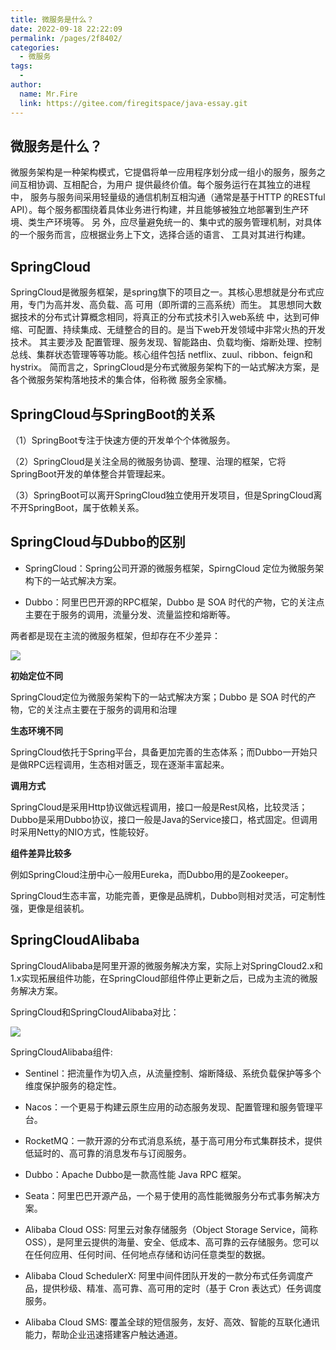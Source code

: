 ```yaml
---
title: 微服务是什么？
date: 2022-09-18 22:22:09
permalink: /pages/2f8402/
categories:
  - 微服务
tags:
  - 
author: 
  name: Mr.Fire
  link: https://gitee.com/firegitspace/java-essay.git
---
```


## 微服务是什么？
微服务架构是一种架构模式，它提倡将单一应用程序划分成一组小的服务，服务之间互相协调、互相配合，为用户 提供最终价值。每个服务运行在其独立的进程中，
服务与服务间采用轻量级的通信机制互相沟通（通常是基于HTTP 的RESTful API）。每个服务都围绕着具体业务进行构建，并且能够被独立地部署到生产环境、类生产环境等。
另 外，应尽量避免统一的、集中式的服务管理机制，对具体的一个服务而言，应根据业务上下文，选择合适的语言、 工具对其进行构建。

<!-- more -->
## SpringCloud
SpringCloud是微服务框架，是spring旗下的项目之一。其核心思想就是分布式应用，专门为高并发、高负载、高 可用（即所谓的三高系统）而生。
其思想同大数据技术的分布式计算概念相同，将真正的分布式技术引入web系统 中，达到可伸缩、可配置、持续集成、无缝整合的目的。是当下web开发领域中非常火热的开发技术。
其主要涉及 配置管理、服务发现、智能路由、负载均衡、熔断处理、控制总线、集群状态管理等等功能。核心组件包括 netflix、zuul、ribbon、feign和hystrix。
简而言之，SpringCloud是分布式微服务架构下的一站式解决方案，是各个微服务架构落地技术的集合体，俗称微 服务全家桶。

## SpringCloud与SpringBoot的关系
（1）SpringBoot专注于快速方便的开发单个个体微服务。

（2）SpringCloud是关注全局的微服务协调、整理、治理的框架，它将SpringBoot开发的单体整合并管理起来。

（3）SpringBoot可以离开SpringCloud独立使用开发项目，但是SpringCloud离不开SpringBoot，属于依赖关系。

## SpringCloud与Dubbo的区别

- SpringCloud：Spring公司开源的微服务框架，SpirngCloud 定位为微服务架构下的一站式解决方案。

- Dubbo：阿里巴巴开源的RPC框架，Dubbo 是 SOA 时代的产物，它的关注点主要在于服务的调用，流量分发、流量监控和熔断等。

两者都是现在主流的微服务框架，但却存在不少差异：

![](https://fire-repository.oss-cn-beijing.aliyuncs.com/cloud/image1.png)

**初始定位不同**

SpringCloud定位为微服务架构下的一站式解决方案；Dubbo 是 SOA 时代的产物，它的关注点主要在于服务的调用和治理

**生态环境不同**

SpringCloud依托于Spring平台，具备更加完善的生态体系；而Dubbo一开始只是做RPC远程调用，生态相对匮乏，现在逐渐丰富起来。

**调用方式**

SpringCloud是采用Http协议做远程调用，接口一般是Rest风格，比较灵活；Dubbo是采用Dubbo协议，接口一般是Java的Service接口，格式固定。但调用时采用Netty的NIO方式，性能较好。

**组件差异比较多**

例如SpringCloud注册中心一般用Eureka，而Dubbo用的是Zookeeper。

SpringCloud生态丰富，功能完善，更像是品牌机，Dubbo则相对灵活，可定制性强，更像是组装机。


## SpringCloudAlibaba

SpringCloudAlibaba是阿里开源的微服务解决方案，实际上对SpringCloud2.x和1.x实现拓展组件功能，在SpringCloud部组件停止更新之后，已成为主流的微服务解决方案。

SpringCloud和SpringCloudAlibaba对比：

![](https://fire-repository.oss-cn-beijing.aliyuncs.com/cloud/2.png)

SpringCloudAlibaba组件:

- Sentinel：把流量作为切入点，从流量控制、熔断降级、系统负载保护等多个维度保护服务的稳定性。

- Nacos：一个更易于构建云原生应用的动态服务发现、配置管理和服务管理平台。

- RocketMQ：一款开源的分布式消息系统，基于高可用分布式集群技术，提供低延时的、高可靠的消息发布与订阅服务。

- Dubbo：Apache Dubbo是一款高性能 Java RPC 框架。

- Seata：阿里巴巴开源产品，一个易于使用的高性能微服务分布式事务解决方案。

- Alibaba Cloud OSS: 阿里云对象存储服务（Object Storage Service，简称 OSS），是阿里云提供的海量、安全、低成本、高可靠的云存储服务。您可以在任何应用、任何时间、任何地点存储和访问任意类型的数据。

- Alibaba Cloud SchedulerX: 阿里中间件团队开发的一款分布式任务调度产品，提供秒级、精准、高可靠、高可用的定时（基于 Cron 表达式）任务调度服务。

- Alibaba Cloud SMS: 覆盖全球的短信服务，友好、高效、智能的互联化通讯能力，帮助企业迅速搭建客户触达通道。

 


